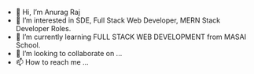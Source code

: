 - 👋 Hi, I’m Anurag Raj
- 👀 I’m interested in SDE, Full Stack Web Developer, MERN Stack Developer Roles.
- 🌱 I’m currently learning FULL STACK WEB DEVELOPMENT from MASAI School.
- 💞️ I’m looking to collaborate on ...
- 📫 How to reach me ...

<!---
Anurag8305/Anurag8305 is a ✨ special ✨ repository because its `README.md` (this file) appears on your GitHub profile.
You can click the Preview link to take a look at your changes.
--->
